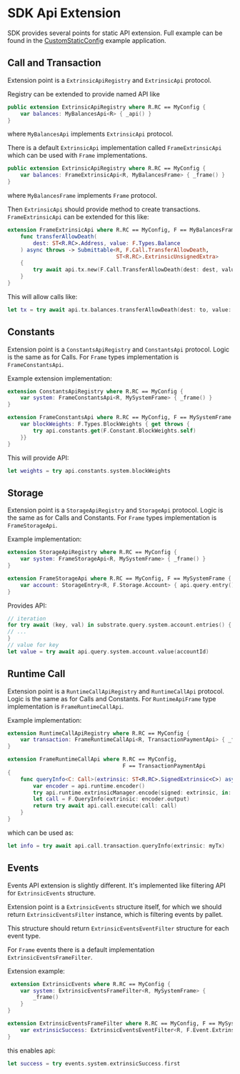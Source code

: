 # SDK Api Extension

SDK provides several points for static API extension. Full example can be found in the [CustomStaticConfig](../Examples/Sources/CustomStaticConfig/) example application.

## Call and Transaction
Extension point is a `ExtrinsicApiRegistry` and `ExtrinsicApi` protocol. 

Registry can be extended to provide named API like
```swift
public extension ExtrinsicApiRegistry where R.RC == MyConfig {
    var balances: MyBalancesApi<R> { _api() }
}
```

where `MyBalancesApi` implements `ExtrinsicApi` protocol.

There is a default `ExtrinsicApi` implementation called `FrameExtrinsicApi` which can be used with `Frame` implementations.

```swift
public extension ExtrinsicApiRegistry where R.RC == MyConfig {
    var balances: FrameExtrinsicApi<R, MyBalancesFrame> { _frame() }
}
```
where `MyBalancesFrame` implements `Frame` protocol.

Then `ExtrinsicApi` should provide method to create transactions. `FrameExtrinsicApi` can be extended for this like:
```swift
extension FrameExtrinsicApi where R.RC == MyConfig, F == MyBalancesFrame {    
    func transferAllowDeath(
        dest: ST<R.RC>.Address, value: F.Types.Balance
    ) async throws -> Submittable<R, F.Call.TransferAllowDeath,
                                  ST<R.RC>.ExtrinsicUnsignedExtra>
    {
        try await api.tx.new(F.Call.TransferAllowDeath(dest: dest, value: value))
    }
}
```

This will allow calls like:
```swift
let tx = try await api.tx.balances.transferAllowDeath(dest: to, value: 12345)
```

## Constants
Extension point is a `ConstantsApiRegistry` and `ConstantsApi` protocol. Logic is the same as for Calls. For `Frame` types implementation is `FrameConstantsApi`.

Example extension implementation:
```swift
extension ConstantsApiRegistry where R.RC == MyConfig {
    var system: FrameConstantsApi<R, MySystemFrame> { _frame() }
}

extension FrameConstantsApi where R.RC == MyConfig, F == MySystemFrame {
    var blockWeights: F.Types.BlockWeights { get throws {
        try api.constants.get(F.Constant.BlockWeights.self)
    }}
}
```

This will provide API:
```swift
let weights = try api.constants.system.blockWeights
```

## Storage
Extension point is a `StorageApiRegistry` and `StorageApi` protocol. Logic is the same as for Calls and Constants. For `Frame` types implementation is `FrameStorageApi`.

Example implementation:
```swift
extension StorageApiRegistry where R.RC == MyConfig {
    var system: FrameStorageApi<R, MySystemFrame> { _frame() }
}

extension FrameStorageApi where R.RC == MyConfig, F == MySystemFrame {
    var account: StorageEntry<R, F.Storage.Account> { api.query.entry() }
}
```

Provides API:
```swift
// iteration
for try await (key, val) in substrate.query.system.account.entries() {
// ...
}
// value for key
let value = try await api.query.system.account.value(accountId)
```

## Runtime Call
Extension point is a `RuntimeCallApiRegistry` and `RuntimeCallApi` protocol. Logic is the same as for Calls and Constants. For `RuntimeApiFrame` type implementation is `FrameRuntimeCallApi`.

Example implementation:
```swift
extension RuntimeCallApiRegistry where R.RC == MyConfig {
    var transaction: FrameRuntimeCallApi<R, TransactionPaymentApi> { _frame() }
}

extension FrameRuntimeCallApi where R.RC == MyConfig,
                                    F == TransactionPaymentApi
{
    func queryInfo<C: Call>(extrinsic: ST<R.RC>.SignedExtrinsic<C>) async throws -> F.QueryInfo.TReturn {
        var encoder = api.runtime.encoder()
        try api.runtime.extrinsicManager.encode(signed: extrinsic, in: &encoder, runtime: api.runtime)
        let call = F.QueryInfo(extrinsic: encoder.output)
        return try await api.call.execute(call: call)
    }
}
```

which can be used as:
```swift
let info = try await api.call.transaction.queryInfo(extrinsic: myTx)
```

## Events
Events API extension is slightly different. It's implemented like filtering API for `ExtrinsicEvents` structure.

Extension point is a `ExtrinsicEvents` structure itself, for which we should return `ExtrinsicEventsFilter` instance, which is filtering events by pallet.

This structure should return `ExtrinsicEventsEventFilter` structure for each event type.

For `Frame` events there is a default implementation `ExtrinsicEventsFrameFilter`.

Extension example:
```swift
 extension ExtrinsicEvents where R.RC == MyConfig {
    var system: ExtrinsicEventsFrameFilter<R, MySystemFrame> {
        _frame()
    }
}

extension ExtrinsicEventsFrameFilter where R.RC == MyConfig, F == MySystemFrame {
    var extrinsicSuccess: ExtrinsicEventsEventFilter<R, F.Event.ExtrinsicSuccess>  { _event() }
}
```

this enables api:
```swift
let success = try events.system.extrinsicSuccess.first
```